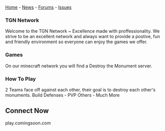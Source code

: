 [Home](https://tgn-minecraft.github.io/home/) - [News](https://tgn-minecraft.github.io/home/news) - [Forums](https://tgn-minecraft-forums.enjin.com/) - [Issues](https://github.com/TGN-Minecraft/issues)

### TGN Network
Welcome to the TGN Network ~ Excellence made with proffessionality.
We strive to be an excellent network and always want to provide a
postive, fun and friendly environment so everyone can enjoy the
games we offer.

### Games
On our minecraft network you will find a Destroy the Monument server.

### How To Play
2 Teams face off against each other,
their goal is to destroy each other's monuments.
Build Defenses - PVP Others - Much More

## Connect Now
play.comingsoon.com
